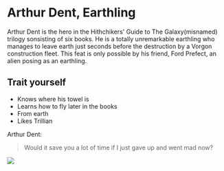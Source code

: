 # Arthur Dent, Earthling

Arthur Dent is the hero in the Hithchikers' Guide to The Galaxy(misnamed) trilogy sonsisting of six books.
He is a totally unremarkable earthling who manages to leave earth just seconds before the destruction by a Vorgon construction fleet.
This feat is only possible by his friend, Ford Prefect, an alien posing as an earthling.

## Trait yourself
* Knows where his towel is
* Learns how to fly later in the books
* From earth
* Likes Trillian

Arthur Dent:
> Would it save you a lot of time if I just gave up and went mad now?

<img src="https://images-wixmp-ed30a86b8c4ca887773594c2.wixmp.com/f/b5ca201e-1f9b-4c9c-8f76-68d72834f209/d2s4a49-7b307d04-efc0-461c-a264-c80677b27ab0.jpg/v1/fill/w_900,h_1238,q_75,strp/arthur_dent_by_kellhound1365_d2s4a49-fullview.jpg?token=eyJ0eXAiOiJKV1QiLCJhbGciOiJIUzI1NiJ9.eyJzdWIiOiJ1cm46YXBwOiIsImlzcyI6InVybjphcHA6Iiwib2JqIjpbW3siaGVpZ2h0IjoiPD0xMjM4IiwicGF0aCI6IlwvZlwvYjVjYTIwMWUtMWY5Yi00YzljLThmNzYtNjhkNzI4MzRmMjA5XC9kMnM0YTQ5LTdiMzA3ZDA0LWVmYzAtNDYxYy1hMjY0LWM4MDY3N2IyN2FiMC5qcGciLCJ3aWR0aCI6Ijw9OTAwIn1dXSwiYXVkIjpbInVybjpzZXJ2aWNlOmltYWdlLm9wZXJhdGlvbnMiXX0.8rrfiO5XBQIN7n5DF4zWNmef-AdYgaFDJdPpD4rhcHQ"/>

